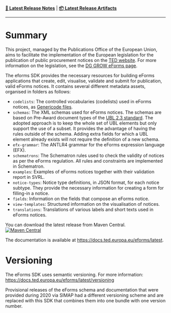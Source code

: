 **[:memo: Latest Release Notes](CHANGELOG.md)** | **[:package: Latest Release Artifacts](https://central.sonatype.com/artifact/eu.europa.ted.eforms/eforms-sdk)**

---

# Summary

This project, managed by the Publications Office of the European Union, aims to facilitate the implementation of the European legislation for the publication of public procurement notices on the [TED website](https://ted.europa.eu). For more information on the legislation, see the [DG GROW eForms page](https://ec.europa.eu/growth/single-market/public-procurement/digital/eforms_en). 

The eforms SDK provides the necessary resources for building eForms applications that create, edit, visualise, validate and submit for publication, valid eForms notices.
It contains several different metadata assets, organised in folders as follows:
- `codelists`: The controlled vocabularies (codelists) used in eForms notices, as [Genericode files](https://docs.oasis-open.org/codelist/genericode/doc/oasis-code-list-representation-genericode.html).
- `schemas`: The XML schemas used for eForms notices. The schemas are based on Pre-Award document types of the [UBL 2.3 standard](https://docs.oasis-open.org/ubl/UBL-2.3.html).
The adopted approach is to keep the whole set of UBL elements but only support the use of a subset. It provides the advantage of having the rules outside of the schema. Adding extra fields for which a UBL element already exists will not require the definition of a new schema.
- `efx-grammar`: The ANTLR4 grammar for the eForms expression language (EFX).
- `schematrons`: The Schematron rules used to check the validity of notices as per the eForms regulation. All rules and constraints are implemented in Schematron.
- `examples`: Examples of eForms notices together with their validation report in SVRL.
- `notice-types`: Notice type definitions, in JSON format, for each notice subtype. They provide the necessary information for creating a form for filling-in a notice.
- `fields`: Information on the fields that compose an eForms notice.
- `view-templates`: Structured information on the visualisation of notices.
- `translations`: Translations of various labels and short texts used in eForms notices.

You can download the latest release from Maven Central.  
[![Maven Central](https://img.shields.io/maven-central/v/eu.europa.ted.eforms/eforms-sdk.svg?label=Download)](https://central.sonatype.com/artifact/eu.europa.ted.eforms/eforms-sdk)

The documentation is available at https://docs.ted.europa.eu/eforms/latest.

# Versioning

The eForms SDK uses semantic versioning. For more information: https://docs.ted.europa.eu/eforms/latest/versioning

Provisional releases of the eForms schema and documentation that were provided during 2020 via SIMAP had a different versioning scheme and are replaced with this SDK that combines them into one bundle with one version number.
